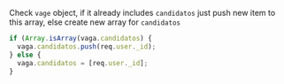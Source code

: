 Check `vage` object, if it already includes `candidatos` just push new item to this array, else create new array for `candidatos`

```js
if (Array.isArray(vaga.candidatos) {
  vaga.candidatos.push(req.user._id);
} else {
  vaga.candidatos = [req.user._id];
}
```

